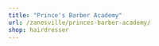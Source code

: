 ```yaml
---
title: "Prince's Barber Academy"
url: /zanesville/princes-barber-academy/
shop: hairdresser
---
```

